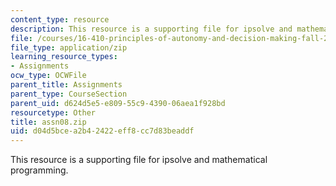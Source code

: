 ```yaml
---
content_type: resource
description: This resource is a supporting file for ipsolve and mathematical programming.
file: /courses/16-410-principles-of-autonomy-and-decision-making-fall-2010/d04d5bcea2b42422eff8cc7d83beaddf_assn08.zip
file_type: application/zip
learning_resource_types:
- Assignments
ocw_type: OCWFile
parent_title: Assignments
parent_type: CourseSection
parent_uid: d624d5e5-e809-55c9-4390-06aea1f928bd
resourcetype: Other
title: assn08.zip
uid: d04d5bce-a2b4-2422-eff8-cc7d83beaddf
---
```

This resource is a supporting file for ipsolve and mathematical programming.

